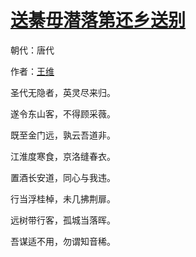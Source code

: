 # [送綦毋潜落第还乡送别](http://so.gushiwen.org/view_5497.aspx)

朝代：唐代

作者：[王维](http://so.gushiwen.org/author_515.aspx)

圣代无隐者，英灵尽来归。

遂令东山客，不得顾采薇。

既至金门远，孰云吾道非。

江淮度寒食，京洛缝春衣。

置酒长安道，同心与我违。

行当浮桂棹，未几拂荆扉。

远树带行客，孤城当落晖。

吾谋适不用，勿谓知音稀。

